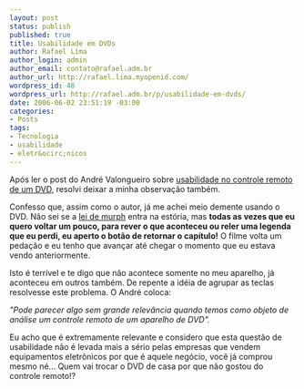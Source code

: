 ```yaml
--- 
layout: post
status: publish
published: true
title: Usabilidade em DVDs
author: Rafael Lima
author_login: admin
author_email: contato@rafael.adm.br
author_url: http://rafael.lima.myopenid.com/
wordpress_id: 48
wordpress_url: http://rafael.adm.br/p/usabilidade-em-dvds/
date: 2006-06-02 23:51:19 -03:00
categories: 
- Posts
tags: 
- Tecnologia
- usabilidade
- eletr&ocirc;nicos
---
```

Ap&oacute;s ler o post do Andr&eacute; Valongueiro sobre <a title="Ver o post (nova janela)" target="_blank" href="http://valongueiro.blogspot.com/2006/05/usurios-dementes-e-usabilidade-uma.html">usabilidade no controle remoto de um DVD</a>, resolvi deixar a minha observa&ccedil;&atilde;o tamb&eacute;m.

Confesso que, assim como o autor, j&aacute; me achei meio demente usando o DVD. N&atilde;o sei se a <a title="Leis de murph (nova janela)" target="_blank" href="http://www.oriodejaneiro.com/leimurph.htm">lei de murph</a> entra na est&oacute;ria, mas <span style="font-weight: bold">todas as vezes que eu quero voltar um pouco, para rever o que aconteceu ou reler uma legenda que eu perdi, eu aperto o bot&atilde;o de retornar o cap&iacute;tulo!</span> O filme volta um peda&ccedil;&atilde;o e eu tenho que avan&ccedil;ar at&eacute; chegar o momento que eu estava vendo anteriormente.

Isto &eacute; terr&iacute;vel e te digo que n&atilde;o acontece somente no meu aparelho, j&aacute; aconteceu em outros tamb&eacute;m. De repente a id&eacute;ia de agrupar as teclas resolvesse este problema.
O Andr&eacute; coloca:

<em>"Pode parecer algo sem grande relev&acirc;ncia quando temos como objeto de an&aacute;lise um controle remoto de um aparelho de DVD".</em>

Eu acho que &eacute; extremamente relevante e considero que esta quest&atilde;o de usabilidade n&atilde;o &eacute; levada mais a s&eacute;rio pelas empresas que vendem equipamentos eletr&ocirc;nicos por que &eacute; aquele neg&oacute;cio, voc&ecirc; j&aacute; comprou mesmo n&eacute;... Quem vai trocar o DVD de casa por que n&atilde;o gostou do controle remoto!?
